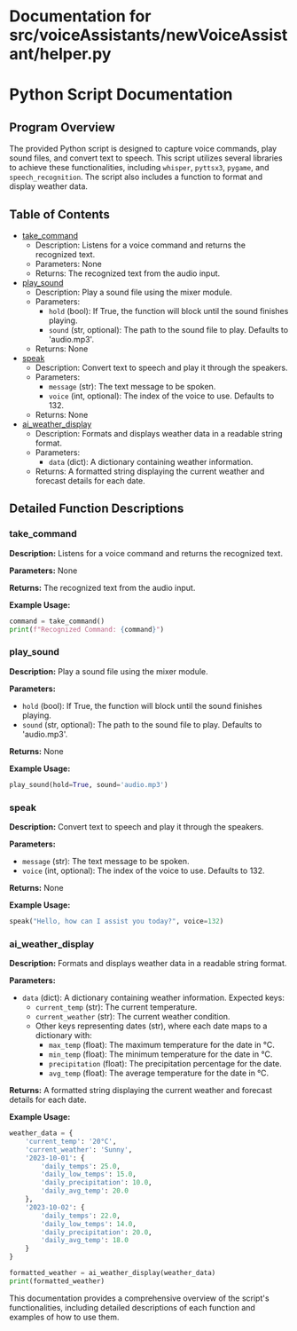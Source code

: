 # Documentation for src/voiceAssistants/newVoiceAssistant/helper.py

# Python Script Documentation

## Program Overview

The provided Python script is designed to capture voice commands, play sound files, and convert text to speech. This script utilizes several libraries to achieve these functionalities, including `whisper`, `pyttsx3`, `pygame`, and `speech_recognition`. The script also includes a function to format and display weather data.

## Table of Contents

- [take_command](#take_command)
  - Description: Listens for a voice command and returns the recognized text.
  - Parameters: None
  - Returns: The recognized text from the audio input.
- [play_sound](#play_sound)
  - Description: Play a sound file using the mixer module.
  - Parameters:
    - `hold` (bool): If True, the function will block until the sound finishes playing.
    - `sound` (str, optional): The path to the sound file to play. Defaults to 'audio.mp3'.
  - Returns: None
- [speak](#speak)
  - Description: Convert text to speech and play it through the speakers.
  - Parameters:
    - `message` (str): The text message to be spoken.
    - `voice` (int, optional): The index of the voice to use. Defaults to 132.
  - Returns: None
- [ai_weather_display](#ai_weather_display)
  - Description: Formats and displays weather data in a readable string format.
  - Parameters:
    - `data` (dict): A dictionary containing weather information.
  - Returns: A formatted string displaying the current weather and forecast details for each date.

## Detailed Function Descriptions

### take_command

**Description:** Listens for a voice command and returns the recognized text.

**Parameters:** None

**Returns:** The recognized text from the audio input.

**Example Usage:**

```python
command = take_command()
print(f"Recognized Command: {command}")
```

### play_sound

**Description:** Play a sound file using the mixer module.

**Parameters:**
- `hold` (bool): If True, the function will block until the sound finishes playing.
- `sound` (str, optional): The path to the sound file to play. Defaults to 'audio.mp3'.

**Returns:** None

**Example Usage:**

```python
play_sound(hold=True, sound='audio.mp3')
```

### speak

**Description:** Convert text to speech and play it through the speakers.

**Parameters:**
- `message` (str): The text message to be spoken.
- `voice` (int, optional): The index of the voice to use. Defaults to 132.

**Returns:** None

**Example Usage:**

```python
speak("Hello, how can I assist you today?", voice=132)
```

### ai_weather_display

**Description:** Formats and displays weather data in a readable string format.

**Parameters:**
- `data` (dict): A dictionary containing weather information. Expected keys:
  - `current_temp` (str): The current temperature.
  - `current_weather` (str): The current weather condition.
  - Other keys representing dates (str), where each date maps to a dictionary with:
    - `max_temp` (float): The maximum temperature for the date in °C.
    - `min_temp` (float): The minimum temperature for the date in °C.
    - `precipitation` (float): The precipitation percentage for the date.
    - `avg_temp` (float): The average temperature for the date in °C.

**Returns:** A formatted string displaying the current weather and forecast details for each date.

**Example Usage:**

```python
weather_data = {
    'current_temp': '20°C',
    'current_weather': 'Sunny',
    '2023-10-01': {
        'daily_temps': 25.0,
        'daily_low_temps': 15.0,
        'daily_precipitation': 10.0,
        'daily_avg_temp': 20.0
    },
    '2023-10-02': {
        'daily_temps': 22.0,
        'daily_low_temps': 14.0,
        'daily_precipitation': 20.0,
        'daily_avg_temp': 18.0
    }
}

formatted_weather = ai_weather_display(weather_data)
print(formatted_weather)
```

This documentation provides a comprehensive overview of the script's functionalities, including detailed descriptions of each function and examples of how to use them.